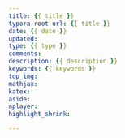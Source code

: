```yaml
---
title: {{ title }}
typora-root-url: {{ title }}
date: {{ date }}
updated:
type: {{ type }}
comments:
description: {{ description }}
keywords: {{ keywords }}
top_img:
mathjax:
katex:
aside:
aplayer:
highlight_shrink:

---
```


















































